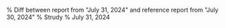 % Diff between report from "July 31, 2024" and reference report from "July 30, 2024"
% Strudy
% July 31, 2024


